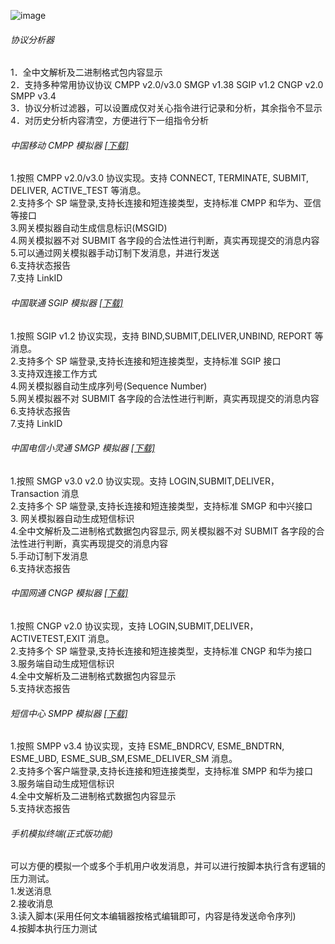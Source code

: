 ![image](/Admin/pic/200551111129.gif)

###### 协议分析器

1．全中文解析及二进制格式包内容显示  
2．支持多种常用协议协议 CMPP v2.0/v3.0 SMGP v1.38 SGIP v1.2 CNGP v2.0 SMPP v3.4  
3．协议分析过滤器，可以设置成仅对关心指令进行记录和分析，其余指令不显示
4．对历史分析内容清空，方便进行下一组指令分析

###### 中国移动 CMPP 模拟器 [[下载]](/Download/Trial/SIM1.81-build-2022.zip)

1.按照 CMPP v2.0/v3.0 协议实现。支持 CONNECT, TERMINATE, SUBMIT, DELIVER, ACTIVE_TEST 等消息。  
2.支持多个 SP 端登录,支持长连接和短连接类型，支持标准 CMPP 和华为、亚信等接口  
3.网关模拟器自动生成信息标识(MSGID)  
4.网关模拟器不对 SUBMIT 各字段的合法性进行判断，真实再现提交的消息内容  
5.可以通过网关模拟器手动订制下发消息，并进行发送  
6.支持状态报告  
7.支持 LinkID

###### 中国联通 SGIP 模拟器 [[下载]](/Download/Trial/SIM1.81-build-2022.zip)

1.按照 SGIP v1.2 协议实现，支持 BIND,SUBMIT,DELIVER,UNBIND, REPORT 等消息。  
2.支持多个 SP 端登录,支持长连接和短连接类型，支持标准 SGIP 接口  
3.支持双连接工作方式  
4.网关模拟器自动生成序列号(Sequence Number)  
5.网关模拟器不对 SUBMIT 各字段的合法性进行判断，真实再现提交的消息内容  
6.支持状态报告  
7.支持 LinkID

###### 中国电信小灵通 SMGP 模拟器 [[下载]](/Download/Trial/SIM1.81-build-2022.zip)

1.按照 SMGP v3.0 v2.0 协议实现。支持 LOGIN,SUBMIT,DELIVER，Transaction 消息  
2.支持多个 SP 端登录,支持长连接和短连接类型，支持标准 SMGP 和中兴接口  
3. 网关模拟器自动生成短信标识  
4.全中文解析及二进制格式数据包内容显示, 网关模拟器不对 SUBMIT 各字段的合法性进行判断，真实再现提交的消息内容  
5.手动订制下发消息  
6.支持状态报告

###### 中国网通 CNGP 模拟器 [[下载]](/Download/Trial/SIM1.81-build-2022.zip)

1.按照 CNGP v2.0 协议实现，支持 LOGIN,SUBMIT,DELIVER，ACTIVETEST,EXIT 消息。  
2.支持多个 SP 端登录,支持长连接和短连接类型，支持标准 CNGP 和华为接口  
3.服务端自动生成短信标识  
4.全中文解析及二进制格式数据包内容显示  
5.支持状态报告

###### 短信中心 SMPP 模拟器 [[下载]](/Download/Trial/SMSCSimulatorTrial-2022.zip)

1.按照 SMPP v3.4 协议实现，支持 ESME_BNDRCV, ESME_BNDTRN, ESME_UBD, ESME_SUB_SM,ESME_DELIVER_SM 消息。  
2.支持多个客户端登录,支持长连接和短连接类型，支持标准 SMPP 和华为接口  
3.服务端自动生成短信标识  
4.全中文解析及二进制格式数据包内容显示  
5.支持状态报告

###### 手机模拟终端(正式版功能)

可以方便的模拟一个或多个手机用户收发消息，并可以进行按脚本执行含有逻辑的压力测试。  
1.发送消息  
2.接收消息  
3.读入脚本(采用任何文本编辑器按格式编辑即可，内容是待发送命令序列)  
4.按脚本执行压力测试
